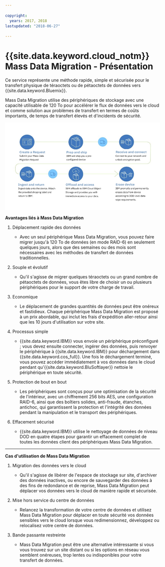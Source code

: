 ```yaml
---

copyright:
  years: 2017, 2018
lastupdated: "2018-06-27"

---
```



# {{site.data.keyword.cloud_notm}} Mass Data Migration - Présentation

Ce service représente une méthode rapide, simple et sécurisée pour le transfert physique de téraoctets ou de pétaoctets de données vers {{site.data.keyword.Bluemix}}.

Mass Data Migration utilise des périphériques de stockage avec une capacité utilisable de 120 To pour accélérer le flux de données vers le cloud et comme solution aux problèmes de transfert en termes de coûts importants, de temps de transfert élevés et d'incidents de sécurité.

![Flux du processus Mass Data Migration](/images/MDMSWorkflow.png)

**Avantages liés à Mass Data Migration**

1. Déplacement rapide des données
    - Avec un seul périphérique Mass Data Migration, vous pouvez faire migrer jusqu'à 120 To de données (en mode RAID-6) en seulement quelques jours, alors que des semaines ou des mois sont nécessaires avec les méthodes de transfert de données traditionnelles.
    
2. Souple et évolutif
    - Qu'il s'agisse de migrer quelques téraoctets ou un grand nombre de pétaoctets de données, vous êtes libre de choisir un ou plusieurs périphériques pour le support de votre charge de travail.
    
3. Economique
    - Le déplacement de grandes quantités de données peut être onéreux et fastidieux. Chaque périphérique Mass Data Migration est proposé à un prix abordable, qui inclut les frais d'expédition aller-retour ainsi que les 10 jours d'utilisation sur votre site. 
    
4. Processus simple
    - {{site.data.keyword.IBM}} vous envoie un périphérique préconfiguré ; vous devez ensuite connecter, ingérer des données, puis renvoyer le périphérique à {{site.data.keyword.IBM}} pour déchargement dans {{site.data.keyword.cos_full}}. Une fois le déchargement terminé, vous pouvez accéder immédiatement à vos données dans le cloud pendant qu'{{site.data.keyword.BluSoftlayer}} nettoie le périphérique en toute sécurité.
    
5. Protection de bout en bout
    - Les périphériques sont conçus pour une optimisation de la sécurité de l'intérieur, avec un chiffrement 256 bits AES, une configuration RAID-6, ainsi que des boîtiers solides, anti-fraude, étanches, antichoc, qui garantissent la protection et l'intégrité des données pendant la manipulation et le transport des périphériques.
    
6. Effacement sécurisé
    - {{site.data.keyword.IBM}} utilise le nettoyage de données de niveau DOD en quatre étapes pour garantir un effacement complet de toutes les données client des périphériques Mass Data Migration.
    
    
<hr>


**Cas d'utilisation de Mass Data Migration**
1. Migration des données vers le cloud
    - Qu'il s'agisse de libérer de l'espace de stockage sur site, d'archiver des données inactives, ou encore de sauvegarder des données à des fins de redondance et de reprise, Mass Data Migration peut déplacer vos données vers le cloud de manière rapide et sécurisée.

2. Mise hors service du centre de données
    - Relancez la transformation de votre centre de données et utilisez Mass Data Migration pour déplacer en toute sécurité vos données sensibles vers le cloud lorsque vous redimensionnez, développez ou relocalisez votre centre de données.

3. Bande passante restreinte
    - Mass Data Migration peut être une alternative intéressante si vous vous trouvez sur un site distant ou si les options en réseau vous semblent onéreuses, trop lentes ou indisponibles pour votre transfert de données.
